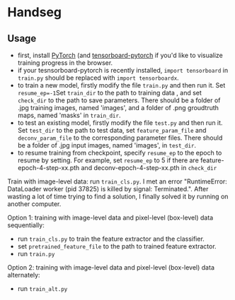 # Handseg

## Usage
* first, install [PyTorch](https://github.com/pytorch/pytorch) (and [tensorboard-pytorch](https://github.com/lanpa/tensorboard-pytorch) if you'd like to visualize training progress in the browser.
* if your tesnsorboard-pytorch is recently installed, ```import tensorboard``` in ```train.py``` should be replaced with ```import tensorboardx```.
* to train a new model, firstly modify the file ```train.py``` and then run it. Set ```resume_ep=-1```Set ```train_dir``` to the path to training data , and set ```check_dir``` to the path to save parameters. There should be a folder of .jpg training images, named 'images', and a folder of .png groudtruth maps, named 'masks' in ```train_dir```.
* to test an existing model, firstly modify the file ```test.py``` and then run it. Set ```test_dir``` to the path to test data, set ```feature_param_file``` and ```deconv_param_file``` to the corresponding parameter files. There should be a folder of .jpg input images, named 'images', in ```test_dir```.
* to resume training from checkpoint, specify ```resume_ep``` to the epoch to resume by setting. For example, set ```resume_ep``` to 5 if there are feature-epoch-4-step-xx.pth and deconv-epoch-4-step-xx.pth in ```check_dir```

Train with image-level data: run ```train_cls.py```. I met an error "RuntimeError: DataLoader worker (pid 37825) is killed by signal: Terminated.". After wasting a lot of time trying to find a solution, I finally solved it by running on another computer.

Option 1: training with image-level data and pixel-level (box-level) data sequentially:
* run ```train_cls.py``` to train the feature extractor and the classifier. 
* set ```pretrained_feature_file``` to the path to trained feature extractor.
* run ```train.py```

Option 2: training with image-level data and pixel-level (box-level) data alternately:
* run ```train_alt.py```